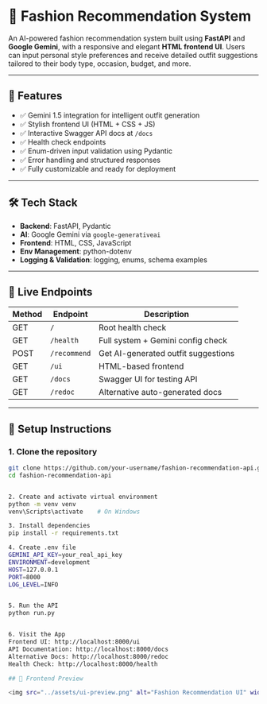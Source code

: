 # 👗 Fashion Recommendation System

An AI-powered fashion recommendation system built using **FastAPI** and **Google Gemini**, with a responsive and elegant **HTML frontend UI**. Users can input personal style preferences and receive detailed outfit suggestions tailored to their body type, occasion, budget, and more.

---

## 🚀 Features

- ✅ Gemini 1.5 integration for intelligent outfit generation
- ✅ Stylish frontend UI (HTML + CSS + JS)
- ✅ Interactive Swagger API docs at `/docs`
- ✅ Health check endpoints
- ✅ Enum-driven input validation using Pydantic
- ✅ Error handling and structured responses
- ✅ Fully customizable and ready for deployment

---

## 🛠 Tech Stack

- **Backend**: FastAPI, Pydantic
- **AI**: Google Gemini via `google-generativeai`
- **Frontend**: HTML, CSS, JavaScript
- **Env Management**: python-dotenv
- **Logging & Validation**: logging, enums, schema examples

---

## 🧪 Live Endpoints

| Method | Endpoint           | Description                            |
|--------|--------------------|----------------------------------------|
| GET    | `/`                | Root health check                      |
| GET    | `/health`          | Full system + Gemini config check     |
| POST   | `/recommend`       | Get AI-generated outfit suggestions   |
| GET    | `/ui`              | HTML-based frontend                    |
| GET    | `/docs`            | Swagger UI for testing API            |
| GET    | `/redoc`           | Alternative auto-generated docs       |

---

## 🧰 Setup Instructions

### 1. Clone the repository

```bash
git clone https://github.com/your-username/fashion-recommendation-api.git
cd fashion-recommendation-api


2. Create and activate virtual environment
python -m venv venv
venv\Scripts\activate    # On Windows

3. Install dependencies
pip install -r requirements.txt

4. Create .env file
GEMINI_API_KEY=your_real_api_key
ENVIRONMENT=development
HOST=127.0.0.1
PORT=8000
LOG_LEVEL=INFO


5. Run the API
python run.py


6. Visit the App
Frontend UI: http://localhost:8000/ui
API Documentation: http://localhost:8000/docs
Alternative Docs: http://localhost:8000/redoc
Health Check: http://localhost:8000/health

## 🌟 Frontend Preview

<img src="../assets/ui-preview.png" alt="Fashion Recommendation UI" width="100%" />

